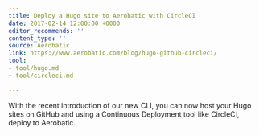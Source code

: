```yaml
---
title: Deploy a Hugo site to Aerobatic with CircleCI
date: 2017-02-14 12:00:00 +0000
editor_recommends: ''
content_type: ''
source: Aerobatic
link: https://www.aerobatic.com/blog/hugo-github-circleci/
tool:
- tool/hugo.md
- tool/circleci.md

---
```

With the recent introduction of our new CLI, you can now host your Hugo sites on GitHub and using a Continuous Deployment tool like CircleCI, deploy to Aerobatic.
